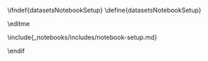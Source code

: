 \ifndef{datasetsNotebookSetup}
\define{datasetsNotebookSetup}

\editme

\include{_notebooks/includes/notebook-setup.md}

\endif
